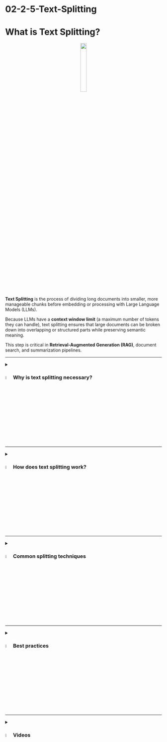 # 02-2-5-Text-Splitting

# What is Text Splitting?

<div align="center">
  <img src="https://encrypted-tbn0.gstatic.com/images?q=tbn:ANd9GcRxEyD52aYxB5vOd6y1ANVmeL6NUtF4UReX72UbgJIzEj7X9F4_z-fVXphlbwtKHxTHQHo&usqp=CAU" width="20%">
</div>  
<br/>

**Text Splitting** is the process of dividing long documents into smaller, more manageable chunks before embedding or processing with Large Language Models (LLMs).  

Because LLMs have a **context window limit** (a maximum number of tokens they can handle), text splitting ensures that large documents can be broken down into overlapping or structured parts while preserving semantic meaning.  

This step is critical in **Retrieval-Augmented Generation (RAG)**, document search, and summarization pipelines.  

---

<details><summary><h3><a href="#"><img src="https://cdn-icons-png.flaticon.com/512/4133/4133589.png" width="5%"></a>Why is text splitting necessary?</h3></summary>  

Text splitting solves key challenges:  

- **Context Window Limits**: Prevents exceeding the model’s token limit.  
- **Efficient Retrieval**: Smaller chunks improve the accuracy of similarity search in vector databases.  
- **Semantic Preservation**: Splitting ensures chunks retain meaningful context.  
- **Overlap Handling**: Maintains context flow across sections of text.  

</details>  

---

<details><summary><h3><a href="#"><img src="https://cdn-icons-png.flaticon.com/512/2833/2833807.png" width="5%"></a>How does text splitting work?</h3></summary>  

Text splitting can be performed in multiple ways:  

1. **Chunking**  
   - Breaks text into fixed-size pieces (e.g., 500 tokens each).
        - Breaks text into fixed-size pieces. Often used with overlap.
        - Example:
            - Text length = 1200 tokens, chunk size = 500, overlap = 50
            
            ```mermaid

                block-beta
                    columns 1
                    A["Chunk 1: Tokens 1–500"]
                    B["Chunk 2: Tokens 451–950"]
                    C["Chunk 3: Tokens 901–1200"]
            ```
   - May include **overlap** (e.g., 500 tokens with 30/40/50-token overlap) to preserve context.


2. **Sliding Window**  
   - A moving window of tokens is applied, sliding by a fixed step.  
   - Example: Window size = 400, step size = 100 → creates overlapping chunks.

    ```mermaid

        block-beta
            columns 1
            A["Window 1: Tokens 1–400"]
            B["Window 2: Tokens 101–500"]
            C["Window 3: Tokens 201–600"]
            
    ```

3. **Recursive Character Splitting**  
   - Splits text hierarchically: paragraphs → sentences → words → characters.  
   - Useful for documents with irregular structure (e.g., legal texts, logs).  
   - Example Process:
        - Split by paragraph (\n\n)
        - If too long, split by sentence (.)
        - If still long, split by words or characters

    ```mermaid

        graph TD
        A[Document] --> B[Paragraphs]
        B --> C[Sentences]
        C --> D[Words]
        D --> E[Characters]
                    
    ```
---

### Step-by-step Process  

1. **Input Document**  
   - Example: A research paper of 10,000 tokens.  

2. **Define Chunking Strategy**  
   - Fixed-size chunks: 500 tokens.  
   - Overlap: 50 tokens between chunks.  

3. **Split into Chunks**  
   - Document → `[Chunk 1, Chunk 2, Chunk 3, …]`.  

4. **Optional Recursive Splitting**  
   - Large chunk → split by sentences → fallback to words if too long.  

5. **Pass Chunks to Embedding / RAG**  
   - Each chunk is vectorized for similarity search.  

---

### Simple Diagram  

```mermaid
graph TD
    A[Long Document] --> B[Define Chunking Strategy]
    B --> C[Chunking / Sliding Window / Recursive Split]
    C --> D[Overlapping Chunks]
    D --> E[Embedding or Vector Database]
    E --> F[Search & Retrieval]
```  

</details>  

---

<details><summary><h3><a href="#"><img src="https://cdn-icons-png.flaticon.com/512/3588/3588592.png" width="5%"></a>Common splitting techniques</h3></summary>  

- **Fixed-size Chunking**: Simple, fast, but may cut sentences in half.  
- **Overlapping Chunking**: Preserves semantic flow between chunks.
    - One way to prevent AI from hallucinating is to use "chunk overlap." This means reserving a certain number of tokens from the current chunk with those from the previous chunk, ensuring that the context of the chunks is related to each other.
    - <div align="center"><img src="https://miro.medium.com/v2/resize:fit:1400/format:webp/0*rldz9gxQPzzbqCv5" width="50%"></div><hr/>
    - <div align="center"><img src="https://miro.medium.com/v2/resize:fit:720/format:webp/0*jkuQgGbrxGookb88.png" width="50%"></div>
    <div align="center">Tip: on average, a good overlap rate for document indexing is around 20%, for every 1000 tokens, 200 tokens will be overlapping</div>
    
- **Recursive Splitting**: Smart fallback that keeps chunks semantically valid.  
- **Sliding Windows**: Great for maintaining sequential context.  

</details>  

---

<details><summary><h3><a href="#"><img src="https://cdn-icons-png.flaticon.com/512/1705/1705312.png" width="5%"></a>Best practices</h3></summary>  

- Match chunk size to the **embedding model’s max token length**.
- Use **overlap (10–20%)** to avoid losing context between chunks.  
- Apply **recursive splitting** for structured or irregular data.  
- Test different chunk sizes for performance vs accuracy tradeoffs.  

</details>  

---

<details><summary><h3><a href="#"><img src="https://cdn-icons-png.flaticon.com/512/2965/2965363.png" width="5%"></a>Videos</h3></summary>  

<div align="center">  
  <a href="https://www.youtube.com/watch?v=gnLBEUyk3hg" target="_blank">  
      <img width="640" height="360" src="https://i.ytimg.com/vi/gnLBEUyk3hg/maxresdefault.jpg"/>  
  </a>  
</div>  
<hr/>  
<div align="center">  
  <a href="https://www.youtube.com/watch?v=Uqz9lNQyPeY" target="_blank">  
      <img width="640" height="360" src="https://i.ytimg.com/vi/Uqz9lNQyPeY/maxresdefault.jpg"/>  
  </a>  
</div>  

</details>  
